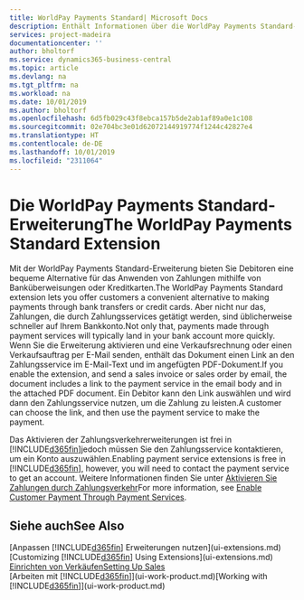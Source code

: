 ```yaml
---
title: WorldPay Payments Standard| Microsoft Docs
description: Enthält Informationen über die WorldPay Payments Standard-Erweiterung
services: project-madeira
documentationcenter: ''
author: bholtorf
ms.service: dynamics365-business-central
ms.topic: article
ms.devlang: na
ms.tgt_pltfrm: na
ms.workload: na
ms.date: 10/01/2019
ms.author: bholtorf
ms.openlocfilehash: 6d5fb029c43f8ebca157b5de2ab1af89a0e1c108
ms.sourcegitcommit: 02e704bc3e01d62072144919774f1244c42827e4
ms.translationtype: HT
ms.contentlocale: de-DE
ms.lasthandoff: 10/01/2019
ms.locfileid: "2311064"
---
```

# <a name="the-worldpay-payments-standard-extension"></a><span data-ttu-id="f9b29-103">Die WorldPay Payments Standard-Erweiterung</span><span class="sxs-lookup"><span data-stu-id="f9b29-103">The WorldPay Payments Standard Extension</span></span>
<span data-ttu-id="f9b29-104">Mit der WorldPay Payments Standard-Erweiterung bieten Sie Debitoren eine bequeme Alternative für das Anwenden von Zahlungen mithilfe von Banküberweisungen oder Kreditkarten.</span><span class="sxs-lookup"><span data-stu-id="f9b29-104">The WorldPay Payments Standard extension lets you offer customers a convenient alternative to making payments through bank transfers or credit cards.</span></span> <span data-ttu-id="f9b29-105">Aber nicht nur das, Zahlungen, die durch Zahlungsservices getätigt werden, sind üblicherweise schneller auf Ihrem Bankkonto.</span><span class="sxs-lookup"><span data-stu-id="f9b29-105">Not only that, payments made through payment services will typically land in your bank account more quickly.</span></span>
<span data-ttu-id="f9b29-106">Wenn Sie die Erweiterung aktivieren und eine Verkaufsrechnung oder einen Verkaufsauftrag per E-Mail senden, enthält das Dokument einen Link an den Zahlungsservice im E-Mail-Text und im angefügten PDF-Dokument.</span><span class="sxs-lookup"><span data-stu-id="f9b29-106">If you enable the extension, and send a sales invoice or sales order by email, the document includes a link to the payment service in the email body and in the attached PDF document.</span></span> <span data-ttu-id="f9b29-107">Ein Debitor kann den Link auswählen und wird dann den Zahlungsservice nutzen, um die Zahlung zu leisten.</span><span class="sxs-lookup"><span data-stu-id="f9b29-107">A customer can choose the link, and then use the payment service to make the payment.</span></span>

<span data-ttu-id="f9b29-108">Das Aktivieren der Zahlungsverkehrerweiterungen ist frei in [!INCLUDE[d365fin](includes/d365fin_md.md)]jedoch müssen Sie den Zahlungsservice kontaktieren, um ein Konto auszuwählen.</span><span class="sxs-lookup"><span data-stu-id="f9b29-108">Enabling payment service extensions is free in [!INCLUDE[d365fin](includes/d365fin_md.md)], however, you will need to contact the payment service to get an account.</span></span> <span data-ttu-id="f9b29-109">Weitere Informationen finden Sie unter [Aktivieren Sie Zahlungen durch Zahlungsverkehr](sales-how-enable-payment-service-extensions.md)</span><span class="sxs-lookup"><span data-stu-id="f9b29-109">For more information, see [Enable Customer Payment Through Payment Services](sales-how-enable-payment-service-extensions.md).</span></span>

## <a name="see-also"></a><span data-ttu-id="f9b29-110">Siehe auch</span><span class="sxs-lookup"><span data-stu-id="f9b29-110">See Also</span></span>
<span data-ttu-id="f9b29-111">[Anpassen [!INCLUDE[d365fin](includes/d365fin_md.md)] Erweiterungen nutzen](ui-extensions.md)</span><span class="sxs-lookup"><span data-stu-id="f9b29-111">[Customizing [!INCLUDE[d365fin](includes/d365fin_md.md)] Using Extensions](ui-extensions.md)</span></span>  
[<span data-ttu-id="f9b29-112">Einrichten von Verkäufen</span><span class="sxs-lookup"><span data-stu-id="f9b29-112">Setting Up Sales</span></span>](sales-setup-sales.md)  
<span data-ttu-id="f9b29-113">[Arbeiten mit [!INCLUDE[d365fin](includes/d365fin_md.md)]](ui-work-product.md)</span><span class="sxs-lookup"><span data-stu-id="f9b29-113">[Working with [!INCLUDE[d365fin](includes/d365fin_md.md)]](ui-work-product.md)</span></span>
